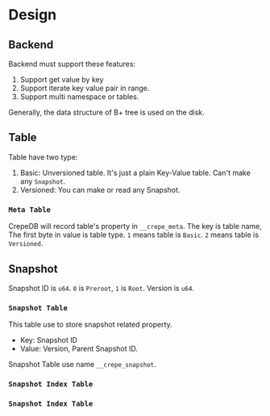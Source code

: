 # Design

## Backend

Backend must support these features:

1. Support get value by key
2. Support iterate key value pair in range.
3. Support multi namespace or tables.

Generally, the data structure of B+ tree is used on the disk.

## Table

Table have two type:

1. Basic: Unversioned table. It's just a plain Key-Value table. Can't make any `Snapshot`.
2. Versioned: You can make or read any Snapshot.

### `Meta Table`

CrepeDB will record table's property in `__crepe_meta`. The key is table name,
The first byte in value is table type. `1` means table is `Basic`. `2` means table is `Versioned`.

## Snapshot

Snapshot ID is `u64`. `0` is `Preroot`, `1` is `Root`.
Version is `u64`.

### `Snapshot Table`

This table use to store snapshot related property.

- Key: Snapshot ID
- Value: Version, Parent Snapshot ID.

Snapshot Table use name `__crepe_snapshot`.

### `Snapshot Index Table`

### `Snapshot Index Table`
